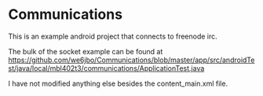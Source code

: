 # Communications
This is an example android project that connects to freenode irc.


The bulk of the socket example can be found at https://github.com/we6jbo/Communications/blob/master/app/src/androidTest/java/local/mbl402t3/communications/ApplicationTest.java

I have not modified anything else besides the content_main.xml file.

